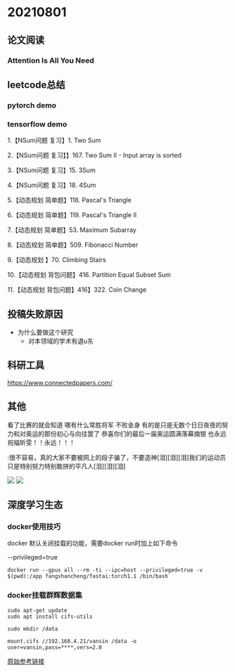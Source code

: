 # 20210801

## 论文阅读

### Attention Is All You Need


## leetcode总结

### pytorch demo

### tensorflow demo

1.【NSum问题 复习】1. Two Sum 

2.【NSum问题 复习】】167. Two Sum II - Input array is sorted

3.【NSum问题 复习】15. 3Sum

4.【NSum问题 复习】18. 4Sum

5.【动态规划 简单题】118. Pascal's Triangle

6.【动态规划 简单题】119. Pascal's Triangle II

7.【动态规划 简单题】53. Maximum Subarray

8.【动态规划 简单题】509. Fibonacci Number

9.【动态规划 】70. Climbing Stairs

10.【动态规划 背包问题】416. Partition Equal Subset Sum

11.【动态规划 背包问题】416】322. Coin Change


## 投稿失败原因

- 为什么要做这个研究
  - 对本领域的学术有退u东

## 科研工具

https://www.connectedpapers.com/

## 其他

看了比赛的就会知道 哪有什么常胜将军 不败金身 有的是只是无数个日日夜夜的努力和对奥运的那份初心与向往罢了 恭喜你们的最后一届奥运圆满落幕摘银 也永远祝福昕雯！！永远！！！

:很不容易，真的大家不要被网上的段子骗了，不要造神[泪][泪][泪]我们的运动员只是特别努力特别敢拼的平凡人[泪][泪][泪]

![](https://moonstarimg.oss-cn-hangzhou.aliyuncs.com/picgo_img/20210726223634.png)
![](https://moonstarimg.oss-cn-hangzhou.aliyuncs.com/picgo_img/20210726223805.png)


## 深度学习生态


### docker使用技巧

docker 默认关闭挂载的功能，需要docker run时加上如下命令

--privileged=true 

```shell
docker run --gpus all --rm -ti --ipc=host --privileged=true -v $(pwd):/app fangshancheng/fastai:torch1.1 /bin/bash 
```

### docker挂载群辉数据集

```shell
sudo apt-get update
sudo apt install cifs-utils
```

```shell
sudo mkdir /data
```

```shell
mount.cifs //192.168.4.21/vansin /data -o user=vansin,pass=****,vers=2.0 
```

[原始参考链接](https://blog.csdn.net/qq_18951197/article/details/108255853)